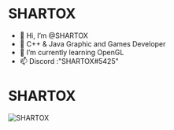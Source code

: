 # SHARTOX

- 👋 Hi, I’m @SHARTOX
- 👀 C++ & Java Graphic and Games Developer
- 🌱 I’m currently learning OpenGL
- 📫 Discord :"SHARTOX#5425"

# SHARTOX


![SHARTOX](https://github-readme-stats.vercel.app/api?username=SHARTOX&show_icons=true&title_color=0500ff&bg_color=000000&text_color=f5382a&border_radius=25&border_color=ffffff)

